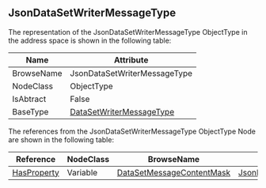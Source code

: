 <!-- objecttype -->
## JsonDataSetWriterMessageType
  
The representation of the JsonDataSetWriterMessageType ObjectType in the address space is shown in the following table:  

|Name|Attribute|
|---|---|
|BrowseName|JsonDataSetWriterMessageType|
|NodeClass|ObjectType|
|IsAbtract|False|
|BaseType|[DataSetWriterMessageType](../../../Part14/ObjectTypes/DataSetWriterMessageType/readme.md)|

The references from the JsonDataSetWriterMessageType ObjectType Node are shown in the following table:  

|Reference|NodeClass|BrowseName|DataType|TypeDefinition|ModellingRule|
|---|---|---|---|---|---|
|[HasProperty](../../../Part3/ReferenceTypes/HasProperty/readme.md)|Variable|[DataSetMessageContentMask](#DataSetMessageContentMask)|[JsonDataSetMessageContentMask](../../../Part14/DataTypes/JsonDataSetMessageContentMask/readme.md)|[PropertyType](../../Part5/VariableTypes/PropertyType/readme.md)|[Mandatory](../../Objects/Mandatory/readme.md)|


